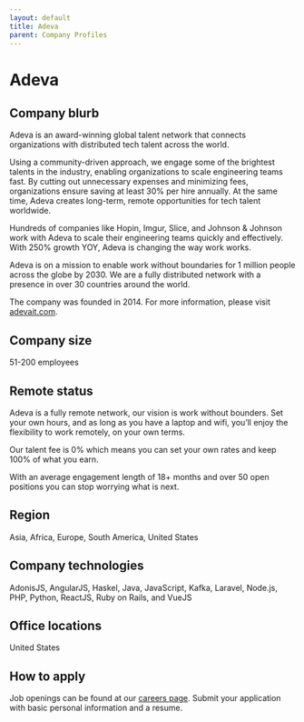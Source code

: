 ```yaml
---
layout: default
title: Adeva
parent: Company Profiles
---
```


# Adeva

## Company blurb

Adeva is an award-winning global talent network that connects organizations with distributed tech talent across the world.

Using a community-driven approach, we engage some of the brightest talents in the industry, enabling organizations to scale engineering teams fast. By cutting out unnecessary expenses and minimizing fees, organizations ensure saving at least 30% per hire annually. At the same time, Adeva creates long-term, remote opportunities for tech talent worldwide.

Hundreds of companies like Hopin, Imgur, Slice, and Johnson & Johnson work with Adeva to scale their engineering teams quickly and effectively. With 250% growth YOY, Adeva is changing the way work works.

Adeva is on a mission to enable work without boundaries for 1 million people across the globe by 2030. We are a fully distributed network with a presence in over 30 countries around the world.

The company was founded in 2014. For more information, please visit [adevait.com](https://adevait.com/).

## Company size

51-200 employees

## Remote status

Adeva is a fully remote network, our vision is work without bounders. Set your own hours, and as long as you have a laptop and wifi, you’ll enjoy the flexibility to work remotely, on your own terms.

Our talent fee is 0% which means you can set your own rates and keep 100% of what you earn.

With an average engagement length of 18+ months and over 50 open positions you can stop worrying what is next.


## Region

Asia, Africa, Europe, South America, United States 


## Company technologies

AdonisJS, AngularJS, Haskel, Java, JavaScript, Kafka, Laravel, Node.js, PHP, Python, ReactJS, Ruby on Rails, and VueJS  

## Office locations

United States 

## How to apply

Job openings can be found at our [careers page](https://adevait.com/careers/job-openings). Submit your application with basic personal information and a resume. 

